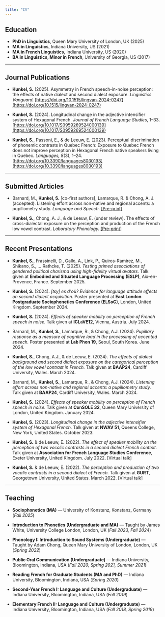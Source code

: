 ```yaml
---
title: "CV"
---
```


## Education
- **PhD in Linguistics**, Queen Mary University of London, UK (2025)  
- **MA in Linguistics**, Indiana University, US (2021)  
- **MA in French Linguistics**, Indiana University, US (2020)  
- **BA in Linguistics, Minor in French**, University of Georgia, US (2017)
---

## Journal Publications
- **Kunkel, S.** (2025). Asymmetry in French speech-in-noise perception: the effects of native dialect and second dialect exposure. *Linguistics Vanguard.* [https://doi.org/10.1515/lingvan-2024-0247](https://doi.org/10.1515/lingvan-2024-0247)

- **Kunkel, S.** (2024). Longitudinal change in the adjective intensifier system of Hexagonal French.  *Journal of French Language Studies*, 1–33. [https://doi.org/10.1017/S0959269524000139](https://doi.org/10.1017/S0959269524000139)

- **Kunkel, S.**, Passoni, E., & de Leeuw, E. (2023). Perceptual discrimination of phonemic contrasts in Quebec French: Exposure to Quebec French does not improve perception in Hexagonal French native speakers living in Quebec. *Languages, 8*(3), 1–24. [https://doi.org/10.3390/languages8030193](https://doi.org/10.3390/languages8030193)
---

## Submitted Articles
- Barnard, M., **Kunkel, S.** [co-first authors], Lamarque, R. & Chong, A. J. (accepted). Listening effort across non-native and regional accents: a pupillometry study. *Language and Speech.* [[Pre-print]](https://drive.google.com/file/d/1KpZzmrks60gGWd6j8go5kE7553h6FrZZ/view?usp=sharing)

- **Kunkel, S.**, Chong, A. J., & de Leeuw, E. (under review). The effects of cross-dialectal exposure on the perception and production of the French low vowel contrast. *Laboratory Phonology.* [[Pre-print]](https://www.researchgate.net/publication/394750088_Cross-dialectal_exposure_effects_on_the_production_and_perception_of_the_French_low-vowel_contrast)
---

## Recent Presentations
- **Kunkel, S.**, Frassinelli, D., Gallo, A., Link, P., Quiros-Ramirez, M., Shikano, S., … Rathcke, T. (2025). *Testing primed associations of gendered political charisma using high-fidelity virtual avatars.* Talk given at **Embodied and Situated Language Processing (ESLP)**, Aix-en-Provence, France. September 2025.

- **Kunkel, S.** (2024). *[tsy] es d'où? Evidence for language attitude effects on second dialect acquisition.* Poster presented at **East London Postgraduate Sociophonetics Conference (ELSoC)**, London, United Kingdom. September 2024.  

- **Kunkel, S.** (2024). *Effects of speaker mobility on perception of French speech in noise.* Talk given at **ICLaVE12**, Vienna, Austria. July 2024.  

- Barnard, M., **Kunkel, S.**, Lamarque, R., & Chong, A.J. (2024). *Pupillary response as a measure of cognitive load in the processing of accented speech.* Poster presented at **Lab Phon 19**, Seoul, South Korea. June 2024.  

- **Kunkel, S.**, Chong, A.J., & de Leeuw, E. (2024). *The effects of dialect background and second dialect exposure on the categorical perception of the low vowel contrast in French.* Talk given at **BAAP24**, Cardiff University, Wales. March 2024.  

- Barnard, M., **Kunkel, S.**, Lamarque, R., & Chong, A.J. (2024). *Listening effort across non-native and regional accents: a pupillometry study.* Talk given at **BAAP24**, Cardiff University, Wales. March 2024.  

- **Kunkel, S.** (2024). *Effects of speaker mobility on perception of French speech in noise.* Talk given at **ConSOLE 32**, Queen Mary University of London, United Kingdom. January 2024.  

- **Kunkel, S.** (2023). *Longitudinal change in the adjective intensifier system of Hexagonal French.* Talk given at **NWAV 51**, Queens College, New York, United States. October 2023.  

- **Kunkel, S.** & de Leeuw, E. (2022). *The effect of speaker mobility on the perception of two vocalic contrasts in a second dialect French context.* Talk given at **Association for French Language Studies Conference**, Exeter University, United Kingdom. July 2022. [Virtual talk]  

- **Kunkel, S.** & de Leeuw, E. (2022). *The perception and production of two vocalic contrasts in a second dialect of French.* Talk given at **GURT**, Georgetown University, United States. March 2022. [Virtual talk]  
---

## Teaching
- **Sociophonetics (MA)** — University of Konstanz, Konstanz, Germany (*Fall 2025*)

- **Introduction to Phonetics (Undergraduate and MA)** — Taught by James White, University College London, London, UK (*Fall 2023, Fall 2024*)

- **Phonology I: Introduction to Sound Systems (Undergraduate)** — Taught by Adam Chong, Queen Mary University of London, London, UK (*Spring 2022*)

- **Public Oral Communication (Undergraduate)** — Indiana University, Bloomington, Indiana, USA (*Fall 2020, Spring 2021, Summer 2021*)

- **Reading French for Graduate Students (MA and PhD)** — Indiana University, Bloomington, Indiana, USA (*Spring 2020*)

- **Second-Year French I: Language and Culture (Undergraduate)** — Indiana University, Bloomington, Indiana, USA (*Fall 2019*)

- **Elementary French II: Language and Culture (Undergraduate)** — Indiana University, Bloomington, Indiana, USA (*Fall 2018, Spring 2019*)
